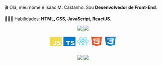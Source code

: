 <p align="left"> 
 🎬 Olá, meu nome é Isaac M. Castanho. Sou <strong>Desenvolvedor de Front-End</strong>.
</p>

<p align="left">
 👨🏻‍💻 Habilidades: <strong>HTML, CSS, JavaScript, ReactJS.</strong>
</p>

<div align="center">
  <a href="https://github.com/Isaac-MCastanho">
  <img height="180em" src="https://github-readme-stats.vercel.app/api?username=Isaac-MCastanho&show_icons=true&theme=github_dark&include_all_commits=true&count_private=true"/>
  <img height="180em" src="https://github-readme-stats.vercel.app/api/top-langs/?username=Isaac-MCastanho&layout=compact&langs_count=7&theme=github_dark"/>
</div>
<div align="center" display="inline"   max-width="400px"><br>
  <img align="center" alt="Rafa-Js" height="30" width="40" src="https://raw.githubusercontent.com/devicons/devicon/master/icons/javascript/javascript-plain.svg">
  <img align="center" alt="Rafa-Ts" height="30" width="40" src="https://raw.githubusercontent.com/devicons/devicon/master/icons/typescript/typescript-plain.svg">
  <img align="center" alt="Rafa-React" height="30" width="40" src="https://raw.githubusercontent.com/devicons/devicon/master/icons/react/react-original.svg">
  <img align="center" alt="Rafa-HTML" height="30" width="40" src="https://raw.githubusercontent.com/devicons/devicon/master/icons/html5/html5-original.svg">
  <img align="center" alt="Rafa-CSS" height="30" width="40" src="https://raw.githubusercontent.com/devicons/devicon/master/icons/css3/css3-original.svg">

</div>
  
  ##
  
  
 <div align="center" display="inline-block"> 
  <a href="https://www.instagram.com/_i.castanho_/" target="_blank"><img src="https://img.shields.io/badge/-Instagram-%23E4405F?style=for-the-badge&logo=instagram&logoColor=white" target="_blank"></a>
  <a href="https://www.linkedin.com/in/isaac-marques-castanho-52449419a/" target="_blank"><img src="https://img.shields.io/badge/-LinkedIn-%230077B5?style=for-the-badge&logo=linkedin&logoColor=white" target="_blank"></a> 
 
 
</div>

